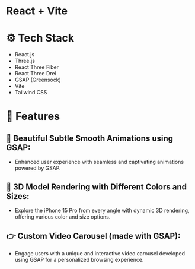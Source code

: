 # React + Vite

# ⚙️ Tech Stack

- React.js
- Three.js
- React Three Fiber
- React Three Drei
- GSAP (Greensock)
- Vite
- Tailwind CSS

# 🚀 Features

## 🎨 Beautiful Subtle Smooth Animations using GSAP:

- Enhanced user experience with seamless and captivating animations powered by GSAP.

## 📱 3D Model Rendering with Different Colors and Sizes:

- Explore the iPhone 15 Pro from every angle with dynamic 3D rendering, offering various color and size options.

## 👉 Custom Video Carousel (made with GSAP):

- Engage users with a unique and interactive video carousel developed using GSAP for a personalized browsing experience.
